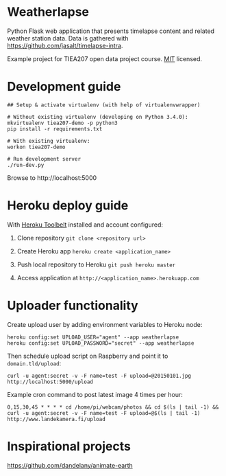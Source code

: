 # Weatherlapse

Python Flask web application that presents timelapse content and related weather station data. Data is gathered with https://github.com/jasalt/timelapse-intra.

Example project for TIEA207 open data project course. [MIT](LICENSE) licensed.

# Development guide

    ## Setup & activate virtualenv (with help of virtualenvwrapper)

    # Without existing virtualenv (developing on Python 3.4.0):
    mkvirtualenv tiea207-demo -p python3
    pip install -r requirements.txt
    
    # With existing virtualenv:
    workon tiea207-demo

    # Run development server
    ./run-dev.py

Browse to http://localhost:5000

# Heroku deploy guide

With [Heroku Toolbelt](https://toolbelt.heroku.com/) installed and account configured:

1) Clone repository `git clone <repository url>`

2) Create Heroku app `heroku create <application_name>`

3) Push local repository to Heroku `git push heroku master`

4) Access application at `http://<application_name>.herokuapp.com`

# Uploader functionality
Create upload user by adding environment variables to Heroku node:

    heroku config:set UPLOAD_USER="agent" --app weatherlapse
    heroku config:set UPLOAD_PASSWORD="secret" --app weatherlapse


Then schedule upload script on Raspberry and point it to `domain.tld/upload`:

    curl -u agent:secret -v -F name=test -F upload=@20150101.jpg http://localhost:5000/upload


Example cron command to post latest image 4 times per hour:

    0,15,30,45 * * * * cd /home/pi/webcam/photos && cd $(ls | tail -1) && curl -u agent:secret -v -F name=test -F upload=@$(ls | tail -1) http://www.landekamera.fi/upload

# Inspirational projects
https://github.com/dandelany/animate-earth
